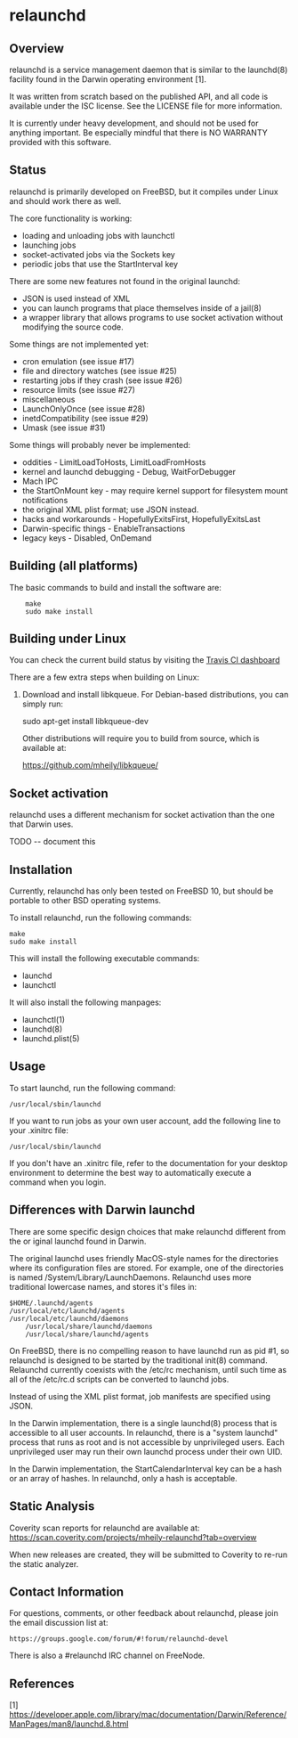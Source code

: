 # relaunchd

## Overview 

relaunchd is a service management daemon that is similar to the launchd(8)
facility found in the Darwin operating environment [1].

It was written from scratch based on the published API, and all code is
available under the ISC license. See the LICENSE file for more information.

It is currently under heavy development, and should not be used for anything
important. Be especially mindful that there is NO WARRANTY provided with this
software.

## Status

relaunchd is primarily developed on FreeBSD, but it compiles under Linux and
should work there as well.

The core functionality is working:
* loading and unloading jobs with launchctl
* launching jobs
* socket-activated jobs via the Sockets key
* periodic jobs that use the StartInterval key

There are some new features not found in the original launchd:
* JSON is used instead of XML
* you can launch programs that place themselves inside of a jail(8)
* a wrapper library that allows programs to use socket activation without
  modifying the source code.
   
Some things are not implemented yet:
* cron emulation (see issue #17)
* file and directory watches (see issue #25)
* restarting jobs if they crash (see issue #26)
* resource limits (see issue #27)
* miscellaneous
 * LaunchOnlyOnce (see issue #28)
 * inetdCompatibility (see issue #29)
 * Umask (see issue #31)

Some things will probably never be implemented:
* oddities - LimitLoadToHosts, LimitLoadFromHosts
* kernel and launchd debugging - Debug, WaitForDebugger
* Mach IPC
* the StartOnMount key - may require kernel support for filesystem mount
  notifications
* the original XML plist format; use JSON instead.
* hacks and workarounds - HopefullyExitsFirst, HopefullyExitsLast
* Darwin-specific things - EnableTransactions
* legacy keys - Disabled, OnDemand

## Building (all platforms)

The basic commands to build and install the software are:
```
	make
	sudo make install
```

## Building under Linux

You can check the current build status by visiting the 
[Travis CI dashboard](https://travis-ci.org/mheily/relaunchd/builds)

There are a few extra steps when building on Linux:

1. Download and install libkqueue. For Debian-based distributions, you can
   simply run:

	sudo apt-get install libkqueue-dev

   Other distributions will require you to build from source, which is 
   available at:

	https://github.com/mheily/libkqueue/

## Socket activation

relaunchd uses a different mechanism for socket activation than the one that
Darwin uses.

TODO -- document this

## Installation 

Currently, relaunchd has only been tested on FreeBSD 10, but should be portable
to other BSD operating systems. 

To install relaunchd, run the following commands:

	make
	sudo make install

This will install the following executable commands:
* launchd
* launchctl

It will also install the following manpages: 

* launchctl(1)
* launchd(8)
* launchd.plist(5)

## Usage

To start launchd, run the following command:

	/usr/local/sbin/launchd

If you want to run jobs as your own user account, add the following line to
your .xinitrc file:

	/usr/local/sbin/launchd

If you don't have an .xinitrc file, refer to the documentation for your desktop
environment to determine the best way to automatically execute a command when
you login.

## Differences with Darwin launchd

There are some specific design choices that make relaunchd different from the
or iginal launchd found in Darwin.

The original launchd uses friendly MacOS-style names for the directories where
its configuration files are stored.  For example, one of the directories is
named /System/Library/LaunchDaemons. Relaunchd uses more traditional lowercase
names, and stores it's files in:

	$HOME/.launchd/agents
	/usr/local/etc/launchd/agents
	/usr/local/etc/launchd/daemons
        /usr/local/share/launchd/daemons
        /usr/local/share/launchd/agents

On FreeBSD, there is no compelling reason to have launchd run as pid #1, so
relaunchd is designed to be started by the traditional init(8) command.
Relaunchd currently coexists with the /etc/rc mechanism, until such time as all
of the /etc/rc.d scripts can be converted to launchd jobs.

Instead of using the XML plist format, job manifests are specified using JSON.

In the Darwin implementation, there is a single launchd(8) process that is
accessible to all user accounts.  In relaunchd, there is a "system launchd"
process that runs as root and is not accessible by unprivileged users.  Each
unprivileged user may run their own launchd process under their own UID.

In the Darwin implementation, the StartCalendarInterval key can be a hash
or an array of hashes. In relaunchd, only a hash is acceptable.

## Static Analysis 

Coverity scan reports for relaunchd are available at:
https://scan.coverity.com/projects/mheily-relaunchd?tab=overview

When new releases are created, they will be submitted to Coverity
to re-run the static analyzer.

## Contact Information

For questions, comments, or other feedback about relaunchd, please join
the email discussion list at:

    https://groups.google.com/forum/#!forum/relaunchd-devel

There is also a #relaunchd IRC channel on FreeNode.

## References

[1] https://developer.apple.com/library/mac/documentation/Darwin/Reference/ManPages/man8/launchd.8.html

